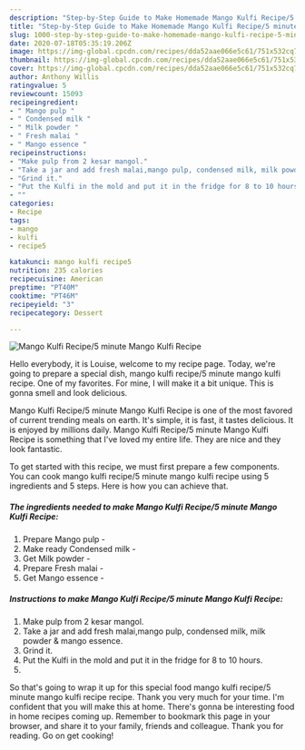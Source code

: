 ```yaml
---
description: "Step-by-Step Guide to Make Homemade Mango Kulfi Recipe/5 minute Mango Kulfi Recipe"
title: "Step-by-Step Guide to Make Homemade Mango Kulfi Recipe/5 minute Mango Kulfi Recipe"
slug: 1000-step-by-step-guide-to-make-homemade-mango-kulfi-recipe-5-minute-mango-kulfi-recipe
date: 2020-07-18T05:35:19.206Z
image: https://img-global.cpcdn.com/recipes/dda52aae066e5c61/751x532cq70/mango-kulfi-recipe5-minute-mango-kulfi-recipe-recipe-main-photo.jpg
thumbnail: https://img-global.cpcdn.com/recipes/dda52aae066e5c61/751x532cq70/mango-kulfi-recipe5-minute-mango-kulfi-recipe-recipe-main-photo.jpg
cover: https://img-global.cpcdn.com/recipes/dda52aae066e5c61/751x532cq70/mango-kulfi-recipe5-minute-mango-kulfi-recipe-recipe-main-photo.jpg
author: Anthony Willis
ratingvalue: 5
reviewcount: 15093
recipeingredient:
- " Mango pulp "
- " Condensed milk "
- " Milk powder "
- " Fresh malai "
- " Mango essence "
recipeinstructions:
- "Make pulp from 2 kesar mangol."
- "Take a jar and add fresh malai,mango pulp, condensed milk, milk powder &amp; mango essence."
- "Grind it."
- "Put the Kulfi in the mold and put it in the fridge for 8 to 10 hours."
- ""
categories:
- Recipe
tags:
- mango
- kulfi
- recipe5

katakunci: mango kulfi recipe5 
nutrition: 235 calories
recipecuisine: American
preptime: "PT40M"
cooktime: "PT46M"
recipeyield: "3"
recipecategory: Dessert

---
```



![Mango Kulfi Recipe/5 minute Mango Kulfi Recipe](https://img-global.cpcdn.com/recipes/dda52aae066e5c61/751x532cq70/mango-kulfi-recipe5-minute-mango-kulfi-recipe-recipe-main-photo.jpg)

Hello everybody, it is Louise, welcome to my recipe page. Today, we're going to prepare a special dish, mango kulfi recipe/5 minute mango kulfi recipe. One of my favorites. For mine, I will make it a bit unique. This is gonna smell and look delicious.



Mango Kulfi Recipe/5 minute Mango Kulfi Recipe is one of the most favored of current trending meals on earth. It's simple, it is fast, it tastes delicious. It is enjoyed by millions daily. Mango Kulfi Recipe/5 minute Mango Kulfi Recipe is something that I've loved my entire life. They are nice and they look fantastic.


To get started with this recipe, we must first prepare a few components. You can cook mango kulfi recipe/5 minute mango kulfi recipe using 5 ingredients and 5 steps. Here is how you can achieve that.

<!--inarticleads1-->

##### The ingredients needed to make Mango Kulfi Recipe/5 minute Mango Kulfi Recipe:

1. Prepare  Mango pulp -
1. Make ready  Condensed milk -
1. Get  Milk powder -
1. Prepare  Fresh malai -
1. Get  Mango essence -




<!--inarticleads2-->

##### Instructions to make Mango Kulfi Recipe/5 minute Mango Kulfi Recipe:

1. Make pulp from 2 kesar mangol.
1. Take a jar and add fresh malai,mango pulp, condensed milk, milk powder &amp; mango essence.
1. Grind it.
1. Put the Kulfi in the mold and put it in the fridge for 8 to 10 hours.
1. 




So that's going to wrap it up for this special food mango kulfi recipe/5 minute mango kulfi recipe recipe. Thank you very much for your time. I'm confident that you will make this at home. There's gonna be interesting food in home recipes coming up. Remember to bookmark this page in your browser, and share it to your family, friends and colleague. Thank you for reading. Go on get cooking!
